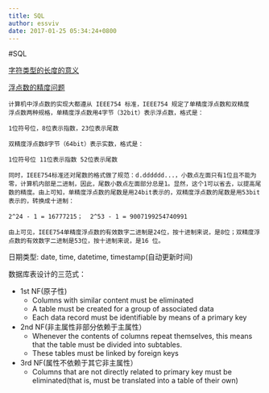 ```yaml
---
title: SQL
author: essviv
date: 2017-01-25 05:34:24+0800
---
```


#SQL

[字符类型的长度的意义](http://www.cnblogs.com/echo-something/archive/2012/08/26/mysql_int.html)

[浮点数的精度问题](http://www.jb51.net/article/31723.htm)

	计算机中浮点数的实现大都遵从 IEEE754 标准，IEEE754 规定了单精度浮点数和双精度  浮点数两种规格，单精度浮点数用4字节（32bit）表示浮点数，格式是：
	
	1位符号位，8位表示指数，23位表示尾数
	
	双精度浮点数8字节（64bit）表示实数，格式是：
	
	1位符号位 11位表示指数 52位表示尾数
	
	同时，IEEE754标准还对尾数的格式做了规范：d.dddddd...，小数点左面只有1位且不能为零，计算机内部是二进制，因此，尾数小数点左面部分总是1。显然，这个1可以省去，以提高尾数的精度。由上可知，单精度浮点数的尾数是用24bit表示的，双精度浮点数的尾数是用53bit表示的，转换成十进制：
	
	2^24 - 1 = 16777215；  2^53 - 1 = 9007199254740991
	
	由上可见，IEEE754单精度浮点数的有效数字二进制是24位，按十进制来说，是8位；双精度浮点数的有效数字二进制是53位，按十进制来说，是16 位。
	
日期类型: date, time, datetime, timestamp(自动更新时间)

数据库表设计的三范式：

* 1st NF(原子性)
	* Columns with similar content must be eliminated
	* A table must be created for a group of associated data
	* Each data record must be identifiable by means of a primary key
* 2nd NF(非主属性非部分依赖于主属性）
	* Whenever the contents of columns repeat themselves, this means that the table must be divided into subtables.
	* These tables must be linked by foreign keys
* 3rd NF(属性不依赖于其它非主属性）
	* Columns that are not directly related to primary key must be eliminated(that is, must be translated into a table of their own)